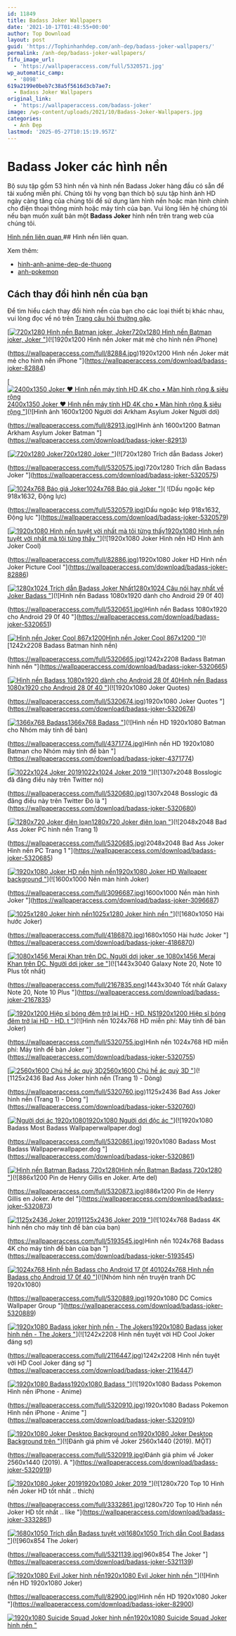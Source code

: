 ```yaml
---
id: 11849
title: Badass Joker Wallpapers
date: '2021-10-17T01:48:55+00:00'
author: Top Download
layout: post
guid: 'https://Tophinhanhdep.com/anh-dep/badass-joker-wallpapers/'
permalink: /anh-dep/badass-joker-wallpapers/
fifu_image_url:
  - 'https://wallpaperaccess.com/full/5320571.jpg'
wp_automatic_camp:
  - '8098'
619a2199e0beb7c38a5f5616d3cb7ae7:
  - Badass Joker Wallpapers
original_link:
  - 'https://wallpaperaccess.com/badass-joker'
image: /wp-content/uploads/2021/10/Badass-Joker-Wallpapers.jpg
categories:
  - Ảnh Đẹp
lastmod: '2025-05-27T10:15:19.957Z'
---
```

# Badass Joker các hình nền

Bộ sưu tập gồm 53 hình nền và hình nền Badass Joker hàng đầu có sẵn để tải xuống miễn phí. Chúng tôi hy vọng bạn thích bộ sưu tập hình ảnh HD ngày càng tăng của chúng tôi để sử dụng làm hình nền hoặc màn hình chính cho điện thoại thông minh hoặc máy tính của bạn. Vui lòng liên hệ chúng tôi nếu bạn muốn xuất bản một **Badass Joker** hình nền trên trang web của chúng tôi.

[Hình nền liên quan ](#related) ## Hình nền liên quan.

   
 Xem thêm:

   
- [hinh-anh-anime-dep-de-thuong](https://tophinhanhdep.com/anh-anime/hinh-anh-anime-dep-de-thuong/)
- [anh-pokemon](https://tophinhanhdep.com/anh-anime/anh-pokemon/)

## Cách thay đổi hình nền của bạn

Để tìm hiểu cách thay đổi hình nền của bạn cho các loại thiết bị khác nhau, vui lòng đọc về nó trên [Trang câu hỏi thường gặp](https://tophinhanhdep.com/faq/).

  
[[![720x1280 Hình nền Batman joker, Joker](https://wallpaperaccess.com/full/5320571.jpg)720x1280 Hình nền Batman joker, Joker "](https://wallpaperaccess.com/download/badass-joker-5320571)](![1920x1200 Hình nền Joker mát mẻ cho hình nền iPhone)

(https://wallpaperaccess.com/full/82884.jpg)1920x1200 Hình nền Joker mát mẻ cho hình nền iPhone "](https://wallpaperaccess.com/download/badass-joker-82884)

[[![2400x1350 Joker ❤ Hình nền máy tính HD 4K cho • Màn hình rộng & siêu rộng](https://wallpaperaccess.com/full/82885.jpg)2400x1350 Joker ❤ Hình nền máy tính HD 4K cho • Màn hình rộng &amp; siêu rộng "](https://wallpaperaccess.com/download/badass-joker-82885)](![Hình ảnh 1600x1200 Người dơi Arkham Asylum Joker Người dơi)

(https://wallpaperaccess.com/full/82913.jpg)Hình ảnh 1600x1200 Batman Arkham Asylum Joker Batman "](https://wallpaperaccess.com/download/badass-joker-82913)

[[![720x1280 Joker](https://wallpaperaccess.com/full/5320573.jpg)720x1280 Joker "](https://wallpaperaccess.com/download/badass-joker-5320573)](![720x1280 Trích dẫn Badass Joker)

(https://wallpaperaccess.com/full/5320575.jpg)720x1280 Trích dẫn Badass Joker "](https://wallpaperaccess.com/download/badass-joker-5320575)

[[![1024x768 Báo giá Joker](https://wallpaperaccess.com/full/5184377.jpg)1024x768 Báo giá Joker "](https://wallpaperaccess.com/download/badass-joker-5184377)]( ![Dấu ngoặc kép 918x1632, Động lực)

(https://wallpaperaccess.com/full/5320579.jpg)Dấu ngoặc kép 918x1632, Động lực "](https://wallpaperaccess.com/download/badass-joker-5320579)

[[![1920x1080 Hình nền tuyệt vời nhất mà tôi từng thấy](https://wallpaperaccess.com/full/4494357.jpg)1920x1080 Hình nền tuyệt vời nhất mà tôi từng thấy "](https://wallpaperaccess.com/download/badass-joker-4494357)](![1920x1080 Joker Hình nền HD Hình ảnh Joker Cool)

(https://wallpaperaccess.com/full/82886.jpg)1920x1080 Joker HD Hình nền Joker Picture Cool "](https://wallpaperaccess.com/download/badass-joker-82886)

[[![1280x1024 Trích dẫn Badass Joker Nhất](https://wallpaperaccess.com/full/5320589.jpg)1280x1024 Câu nói hay nhất về Joker Badass "](https://wallpaperaccess.com/download/badass-joker-5320589)](![Hình nền Badass 1080x1920 dành cho Android 29 0f 40)

(https://wallpaperaccess.com/full/5320651.jpg)Hình nền Badass 1080x1920 cho Android 29 0f 40 "](https://wallpaperaccess.com/download/badass-joker-5320651)

[[![Hình nền Joker Cool 867x1200](https://wallpaperaccess.com/full/5320652.jpg)Hình nền Joker Cool 867x1200 "](https://wallpaperaccess.com/download/badass-joker-5320652)](![1242x2208 Badass Batman hình nền)

(https://wallpaperaccess.com/full/5320665.jpg)1242x2208 Badass Batman hình nền "](https://wallpaperaccess.com/download/badass-joker-5320665)

[[![Hình nền Badass 1080x1920 dành cho Android 28 0f 40](https://wallpaperaccess.com/full/5320670.jpg)Hình nền Badass 1080x1920 cho Android 28 0f 40 "](https://wallpaperaccess.com/download/badass-joker-5320670)](![1920x1080 Joker Quotes)

(https://wallpaperaccess.com/full/5320674.jpg)1920x1080 Joker Quotes "](https://wallpaperaccess.com/download/badass-joker-5320674)

[[![1366x768 Badass](https://wallpaperaccess.com/full/5193452.jpg)1366x768 Badass "](https://wallpaperaccess.com/download/badass-joker-5193452)](![Hình nền HD 1920x1080 Batman cho Nhóm máy tính để bàn)

(https://wallpaperaccess.com/full/4371774.jpg)Hình nền HD 1920x1080 Batman cho Nhóm máy tính để bàn "](https://wallpaperaccess.com/download/badass-joker-4371774)

[[![1022x1024 Joker 2019](https://wallpaperaccess.com/full/1097748.jpg)1022x1024 Joker 2019 "](https://wallpaperaccess.com/download/badass-joker-1097748)](![1307x2048 Bosslogic đã đăng điều này trên Twitter nó)

(https://wallpaperaccess.com/full/5320680.jpg)1307x2048 Bosslogic đã đăng điều này trên Twitter Đó là "](https://wallpaperaccess.com/download/badass-joker-5320680)

[[![1280x720 Joker điên loạn](https://wallpaperaccess.com/full/4523922.jpg)1280x720 Joker điên loạn "](https://wallpaperaccess.com/download/badass-joker-4523922)](![2048x2048 Bad Ass Joker PC hình nền Trang 1)

(https://wallpaperaccess.com/full/5320685.jpg)2048x2048 Bad Ass Joker Hình nền PC Trang 1 "](https://wallpaperaccess.com/download/badass-joker-5320685)

[[![1920x1080 Joker HD nền hình nền](https://wallpaperaccess.com/full/5320740.jpg)1920x1080 Joker HD Wallpaper background "](https://wallpaperaccess.com/download/badass-joker-5320740)](![1600x1000 Nền màn hình Joker)

(https://wallpaperaccess.com/full/3096687.jpg)1600x1000 Nền màn hình Joker "](https://wallpaperaccess.com/download/badass-joker-3096687)

[[![1025x1280 Joker hình nền](https://wallpaperaccess.com/full/5320747.jpg)1025x1280 Joker hình nền "](https://wallpaperaccess.com/download/badass-joker-5320747)](![1680x1050 Hài hước Joker)

(https://wallpaperaccess.com/full/4186870.jpg)1680x1050 Hài hước Joker "](https://wallpaperaccess.com/download/badass-joker-4186870)

[[![1080x1456 Meraj Khan trên DC.  Người dơi joker .se](https://wallpaperaccess.com/full/5320750.jpg) 1080x1456 Meraj Khan trên DC. Người dơi joker .se "](https://wallpaperaccess.com/download/badass-joker-5320750)](![1443x3040 Galaxy Note 20, Note 10 Plus tốt nhất)

(https://wallpaperaccess.com/full/2167835.png)1443x3040 Tốt nhất Galaxy Note 20, Note 10 Plus "](https://wallpaperaccess.com/download/badass-joker-2167835)

[[![1920x1200 Hiệp sĩ bóng đêm trở lại HD - HD.  NS](https://wallpaperaccess.com/full/5320752.jpg)1920x1200 Hiệp sĩ bóng đêm trở lại HD - HD. t "](https://wallpaperaccess.com/download/badass-joker-5320752)](![Hình nền 1024x768 HD miễn phí: Máy tính để bàn Joker)

(https://wallpaperaccess.com/full/5320755.jpg)Hình nền 1024x768 HD miễn phí: Máy tính để bàn Joker "](https://wallpaperaccess.com/download/badass-joker-5320755)

[[![2560x1600 Chú hề ác quỷ 3D](https://wallpaperaccess.com/full/3003438.jpg)2560x1600 Chú hề ác quỷ 3D "](https://wallpaperaccess.com/download/badass-joker-3003438)](![1125x2436 Bad Ass Joker hình nền (Trang 1) - Dòng)

(https://wallpaperaccess.com/full/5320760.jpg)1125x2436 Bad Ass Joker hình nền (Trang 1) - Dòng "](https://wallpaperaccess.com/download/badass-joker-5320760)

[[![Người dơi ác 1920x1080](https://wallpaperaccess.com/full/5320856.jpg)1920x1080 Người dơi độc ác "](https://wallpaperaccess.com/download/badass-joker-5320856)](![1920x1080 Badass Most Badass Wallpaperwallpaper.dog)

(https://wallpaperaccess.com/full/5320861.jpg)1920x1080 Badass Most Badass Wallpaperwallpaper.dog "](https://wallpaperaccess.com/download/badass-joker-5320861)

[[![Hình nền Batman Badass 720x1280](https://wallpaperaccess.com/full/5320862.jpg)Hình nền Batman Badass 720x1280 "](https://wallpaperaccess.com/download/badass-joker-5320862)](![886x1200 Pin de Henry Gillis en Joker.  Arte del)

(https://wallpaperaccess.com/full/5320873.jpg)886x1200 Pin de Henry Gillis en Joker. Arte del "](https://wallpaperaccess.com/download/badass-joker-5320873)

[[![1125x2436 Joker 2019](https://wallpaperaccess.com/full/1500111.jpg)1125x2436 Joker 2019 "](https://wallpaperaccess.com/download/badass-joker-1500111)](![1024x768 Badass 4K hình nền cho máy tính để bàn của bạn)

(https://wallpaperaccess.com/full/5193545.jpg)Hình nền 1024x768 Badass 4K cho máy tính để bàn của bạn "](https://wallpaperaccess.com/download/badass-joker-5193545)

[[![1024x768 Hình nền Badass cho Android 17 0f 40](https://wallpaperaccess.com/full/5320880.png)1024x768 Hình nền Badass cho Android 17 0f 40 "](https://wallpaperaccess.com/download/badass-joker-5320880)](![Nhóm hình nền truyện tranh DC 1920x1080)

(https://wallpaperaccess.com/full/5320889.jpg)1920x1080 DC Comics Wallpaper Group "](https://wallpaperaccess.com/download/badass-joker-5320889)

[[![1920x1080 Badass joker hình nền - The Jokers](https://wallpaperaccess.com/full/5320907.png)1920x1080 Badass joker hình nền - The Jokers "](https://wallpaperaccess.com/download/badass-joker-5320907)](![1242x2208 Hình nền tuyệt vời HD Cool Joker đáng sợ)

(https://wallpaperaccess.com/full/2116447.jpg)1242x2208 Hình nền tuyệt vời HD Cool Joker đáng sợ "](https://wallpaperaccess.com/download/badass-joker-2116447)

[[![1920x1080 Badass](https://wallpaperaccess.com/full/2158632.jpg)1920x1080 Badass "](https://wallpaperaccess.com/download/badass-joker-2158632)](![1920x1080 Badass Pokemon Hình nền iPhone - Anime)

(https://wallpaperaccess.com/full/5320910.jpg)1920x1080 Badass Pokemon Hình nền iPhone - Anime "](https://wallpaperaccess.com/download/badass-joker-5320910)

[[![1920x1080 Joker Desktop Background on](https://wallpaperaccess.com/full/5320914.jpg)1920x1080 Joker Desktop Background trên "](https://wallpaperaccess.com/download/badass-joker-5320914)](![Đánh giá phim về Joker 2560x1440 (2019).  MỘT)

(https://wallpaperaccess.com/full/5320919.jpg)Đánh giá phim về Joker 2560x1440 (2019). A "](https://wallpaperaccess.com/download/badass-joker-5320919)

[[![1920x1080 Joker 2019](https://wallpaperaccess.com/full/1096810.jpg)1920x1080 Joker 2019 "](https://wallpaperaccess.com/download/badass-joker-1096810)](![1280x720 Top 10 Hình nền Joker HD tốt nhất .. thích)

(https://wallpaperaccess.com/full/3332861.jpg)1280x720 Top 10 Hình nền Joker HD tốt nhất .. like "](https://wallpaperaccess.com/download/badass-joker-3332861)

[[![1680x1050 Trích dẫn Badass tuyệt vời](https://wallpaperaccess.com/full/5321130.jpg)1680x1050 Trích dẫn Cool Badass "](https://wallpaperaccess.com/download/badass-joker-5321130)](![960x854 The Joker)

(https://wallpaperaccess.com/full/5321139.jpg)960x854 The Joker "](https://wallpaperaccess.com/download/badass-joker-5321139)

[[![1920x1080 Evil Joker hình nền](https://wallpaperaccess.com/full/82890.jpg)1920x1080 Evil Joker hình nền "](https://wallpaperaccess.com/download/badass-joker-82890)](![Hình nền HD 1920x1080 Joker)

(https://wallpaperaccess.com/full/82900.jpg)Hình nền HD 1920x1080 Joker "](https://wallpaperaccess.com/download/badass-joker-82900)

[![1920x1080 Suicide Squad Joker hình nền](https://wallpaperaccess.com/full/5196.jpg)1920x1080 Suicide Squad Joker hình nền "](https://wallpaperaccess.com/download/badass-joker-5196)
